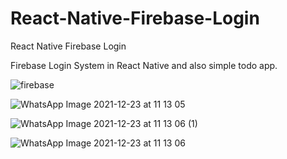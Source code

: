 # React-Native-Firebase-Login
React Native Firebase Login


Firebase Login System in React Native and also simple todo app.


![firebase](https://user-images.githubusercontent.com/42738346/147232985-a88f40e0-b553-4503-8342-7ae8c4844ed0.jpg)

![WhatsApp Image 2021-12-23 at 11 13 05](https://user-images.githubusercontent.com/42738346/147233020-2cc328bc-7eb4-4ef1-bcd7-d60bd9b9481a.jpeg)

![WhatsApp Image 2021-12-23 at 11 13 06 (1)](https://user-images.githubusercontent.com/42738346/147233030-d1daf120-cd90-4331-811e-d137fc295603.jpeg)

![WhatsApp Image 2021-12-23 at 11 13 06](https://user-images.githubusercontent.com/42738346/147233036-254a7738-8f49-4440-8b37-2c42d7828e44.jpeg)
